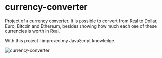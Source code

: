 # currency-converter
Project of a currency converter. It is possible to convert from Real to Dollar, Euro, Bitcoin and Ethereum, besides showing how much each one of these currencies is worth in Real.

With this project I improved my JavaScript knowledge.

![currency-converter](https://user-images.githubusercontent.com/85374847/133707277-3120628c-3caa-4071-8af9-2173972af011.jpg)
